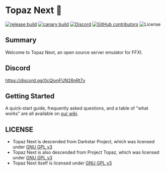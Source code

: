 # Topaz Next 💎

[![release build](https://img.shields.io/github/workflow/status/topaz-next/topaz/build/release?label=release)](https://github.com/topaz-next/topaz/actions?query=workflow%3Abuild+branch%3Arelease)
[![canary build](https://img.shields.io/github/workflow/status/topaz-next/topaz/build/canary?label=canary)](https://github.com/topaz-next/topaz/actions?query=workflow%3Abuild+branch%3Acanary)
[![Discord](https://img.shields.io/discord/785766425829572608.svg?label=discord&logo=discord)](https://discord.gg/0cQjvnFUN26nRt7y)
[![GitHub contributors](https://img.shields.io/github/contributors/topaz-next/topaz.svg)](https://GitHub.com/topaz-next/topaz/graphs/contributors/)
![License](https://img.shields.io/github/license/topaz-next/topaz)

## Summary
Welcome to Topaz Next, an open source server emulator for FFXI.

## Discord
https://discord.gg/0cQjvnFUN26nRt7y

## Getting Started

A quick-start guide, frequently asked questions, and a table of "what works" are all available on [our wiki](https://github.com/topaz-next/topaz/wiki).

## LICENSE

- Topaz Next is descended from Darkstar Project, which was licensed under [GNU GPL v3](https://github.com/topaz-next/topaz/blob/release/LICENSE)
- Topaz Next is also descended from Project Topaz, which was licensed under [GNU GPL v3](https://github.com/topaz-next/topaz/blob/release/LICENSE)
- Topaz Next itself is licensed under [GNU GPL v3](https://github.com/topaz-next/topaz/blob/release/LICENSE)
